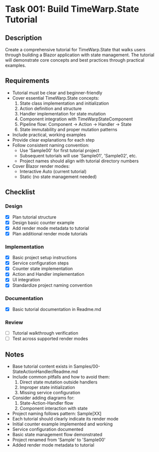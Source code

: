 # Task 001: Build TimeWarp.State Tutorial

## Description
Create a comprehensive tutorial for TimeWarp.State that walks users through building a Blazor application with state management. The tutorial will demonstrate core concepts and best practices through practical examples.

## Requirements
- Tutorial must be clear and beginner-friendly
- Cover essential TimeWarp.State concepts:
  1. State class implementation and initialization
  2. Action definition and structure
  3. Handler implementation for state mutation
  4. Component integration with TimeWarpStateComponent
  5. Pipeline flow: Component -> Action -> Handler -> State
  6. State immutability and proper mutation patterns
- Include practical, working examples
- Provide clear explanations for each step
- Follow consistent naming convention:
  * Use 'Sample00' for first tutorial project
  * Subsequent tutorials will use 'Sample01', 'Sample02', etc.
  * Project names should align with tutorial directory numbers
- Cover Blazor render modes:
  * Interactive Auto (current tutorial)
  * Static (no state management needed)

## Checklist

### Design
- [x] Plan tutorial structure
- [x] Design basic counter example
- [x] Add render mode metadata to tutorial
- [x] Plan additional render mode tutorials

### Implementation
- [x] Basic project setup instructions
- [x] Service configuration steps
- [x] Counter state implementation
- [x] Action and Handler implementation
- [x] UI integration
- [x] Standardize project naming convention

### Documentation
- [x] Basic tutorial documentation in Readme.md

### Review
- [ ] Tutorial walkthrough verification
- [ ] Test across supported render modes

## Notes
- Base tutorial content exists in Samples/00-StateActionHandler/Readme.md
- Include common pitfalls and how to avoid them:
  1. Direct state mutation outside handlers
  2. Improper state initialization
  3. Missing service configuration
- Consider adding diagrams for:
  1. State-Action-Handler flow
  2. Component interaction with state
- Project naming follows pattern: Sample[XX]
- Each tutorial should clearly indicate its render mode
- Initial counter example implemented and working
- Service configuration documented
- Basic state management flow demonstrated
- Project renamed from 'Sample' to 'Sample00'
- Added render mode metadata to tutorial
